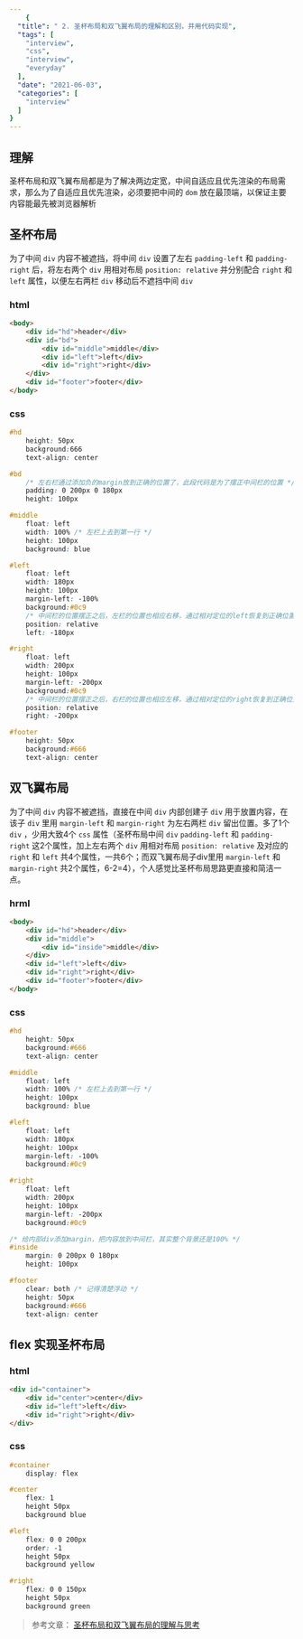 ```yaml
---
    {
  "title": " 2. 圣杯布局和双飞翼布局的理解和区别，并用代码实现",
  "tags": [
    "interview",
    "css",
    "interview",
    "everyday"
  ],
  "date": "2021-06-03",
  "categories": [
    "interview"
  ]
}
---
```

    
## 理解
圣杯布局和双飞翼布局都是为了解决两边定宽，中间自适应且优先渲染的布局需求，那么为了自适应且优先渲染，必须要把中间的 `dom` 放在最顶端，以保证主要内容能最先被浏览器解析

## 圣杯布局

为了中间 `div` 内容不被遮挡，将中间 `div` 设置了左右 `padding-left` 和 `padding-right` 后，将左右两个 `div` 用相对布局 `position: relative` 并分别配合 `right` 和 `left` 属性，以便左右两栏 `div` 移动后不遮挡中间 `div`

### html

```html
<body>
    <div id="hd">header</div>
    <div id="bd">
        <div id="middle">middle</div>
        <div id="left">left</div>
        <div id="right">right</div>
    </div>
    <div id="footer">footer</div>
</body>
```

<!--more-->
### css

```css
#hd
    height: 50px
    background:666
    text-align: center

#bd
    /* 左右栏通过添加负的margin放到正确的位置了，此段代码是为了摆正中间栏的位置 */
    padding: 0 200px 0 180px
    height: 100px

#middle
    float: left
    width: 100% /* 左栏上去到第一行 */
    height: 100px
    background: blue

#left
    float: left
    width: 180px
    height: 100px
    margin-left: -100%
    background:#0c9
    /* 中间栏的位置摆正之后，左栏的位置也相应右移，通过相对定位的left恢复到正确位置 */
    position: relative
    left: -180px

#right
    float: left
    width: 200px
    height: 100px
    margin-left: -200px
    background:#0c9
    /* 中间栏的位置摆正之后，右栏的位置也相应左移，通过相对定位的right恢复到正确位置 */
    position: relative
    right: -200px

#footer
    height: 50px
    background:#666
    text-align: center
```

## 双飞翼布局

为了中间 `div` 内容不被遮挡，直接在中间 `div` 内部创建子 `div` 用于放置内容，在该子 `div` 里用 `margin-left` 和 `margin-right` 为左右两栏 `div` 留出位置。多了1个 `div` ，少用大致4个 `css` 属性（圣杯布局中间 `div`   `padding-left` 和 `padding-right` 这2个属性，加上左右两个 `div` 用相对布局 `position: relative` 及对应的 `right` 和 `left` 共4个属性，一共6个；而双飞翼布局子div里用 `margin-left` 和 `margin-right` 共2个属性，6-2=4），个人感觉比圣杯布局思路更直接和简洁一点。



### hrml

```html
<body>
    <div id="hd">header</div>
    <div id="middle">
        <div id="inside">middle</div>
    </div>
    <div id="left">left</div>
    <div id="right">right</div>
    <div id="footer">footer</div>
</body>
```

### css

```css
#hd
    height: 50px
    background:#666
    text-align: center

#middle
    float: left
    width: 100% /* 左栏上去到第一行 */
    height: 100px
    background: blue

#left
    float: left
    width: 180px
    height: 100px
    margin-left: -100%
    background:#0c9

#right
    float: left
    width: 200px
    height: 100px
    margin-left: -200px
    background:#0c9

/* 给内部div添加margin，把内容放到中间栏，其实整个背景还是100% */
#inside
    margin: 0 200px 0 180px
    height: 100px

#footer
    clear: both /* 记得清楚浮动 */
    height: 50px
    background:#666
    text-align: center
```

## flex 实现圣杯布局

### html

```html
<div id="container">
    <div id="center">center</div>
    <div id="left">left</div>
    <div id="right">right</div>
</div>
```

### css

```css
#container
    display: flex

#center
    flex: 1
    height 50px
    background blue

#left
    flex: 0 0 200px
    order: -1
    height 50px
    background yellow

#right
    flex: 0 0 150px
    height 50px
    background green
```

> 参考文章： [圣杯布局和双飞翼布局的理解与思考](~https://www.jianshu.com/p/81ef7e7094e8~)  

